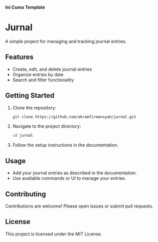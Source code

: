 **Ini Cuma Template**

# Jurnal

A simple project for managing and tracking journal entries.

## Features

- Create, edit, and delete journal entries
- Organize entries by date
- Search and filter functionality

## Getting Started

1. Clone the repository:
   ```bash
   git clone https://github.com/akramfirmansyah/jurnal.git
   ```
2. Navigate to the project directory:
   ```bash
   cd jurnal
   ```
3. Follow the setup instructions in the documentation.

## Usage

- Add your journal entries as described in the documentation.
- Use available commands or UI to manage your entries.

## Contributing

Contributions are welcome! Please open issues or submit pull requests.

## License

This project is licensed under the MIT License.
